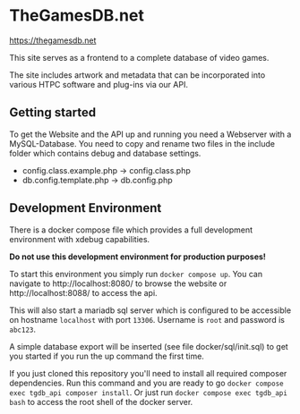 TheGamesDB.net
==============

https://thegamesdb.net

This site serves as a frontend to a complete database of video games.

The site includes artwork and metadata that can be incorporated into various HTPC software and plug-ins via our API.



Getting started
---------------

To get the Website and the API up and running you need a Webserver with a MySQL-Database.
You need to copy and rename two files in the include folder which contains debug and database settings.

- config.class.example.php -> config.class.php
- db.config.template.php -> db.config.php

Development Environment
---------------

There is a docker compose file which provides a full development environment with xdebug capabilities.

**Do not use this development environment for production purposes!**

To start this environment you simply run `docker compose up`.
You can navigate to http://localhost:8080/ to browse the website or http://localhost:8088/ to access the api.

This will also start a mariadb sql server which is configured to be accessible on hostname `localhost` with port `13306`.
Username is `root` and password is `abc123`.

A simple database export will be inserted (see file docker/sql/init.sql) to get you started if you run the up command the first time.

If you just cloned this repository you'll need to install all required composer dependencies. Run this command and you are ready to go `docker compose exec tgdb_api composer install`.
Or just run `docker compose exec tgdb_api bash` to access the root shell of the docker server.
